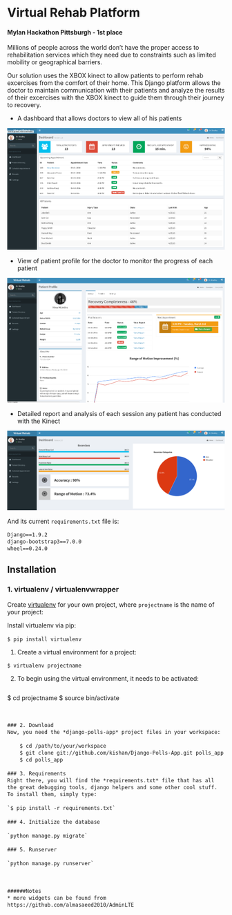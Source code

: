 # Virtual Rehab Platform
#### Mylan Hackathon Pittsburgh - 1st place

Millions of people across the world don’t have the proper access to rehabilitation services which they need due 
to constraints such as limited mobility or geographical barriers.

Our solution uses the XBOX kinect to allow patients to perform rehab excercises from the comfort of their home. 
This Django platform allows the doctor to maintain communication with their patients and analyze the results of their
excercises with the XBOX kinect to guide them through their journey to recovery. 

* A dashboard that allows doctors to view all of his patients

![alt text](screenshots/dashboard.png "Description goes here")


* View of patient profile for the doctor to monitor the progress of each patient

![alt text](screenshots/patient.png "Description goes here")

* Detailed report and analysis of each session any patient has conducted with the Kinect

![alt text](screenshots/session.png "Description goes here")


And its current `requirements.txt` file is:

```
Django==1.9.2
django-bootstrap3==7.0.0
wheel==0.24.0
```

## Installation

### 1. virtualenv / virtualenvwrapper
Create [virtualenv](http://www.virtualenv.org/) for your own project, where `projectname` is the name of your project:

Install virtualenv via pip:

`$ pip install virtualenv`

1. Create a virtual environment for a project:
  ```
 $ virtualenv projectname
```
 
2. To begin using the virtual environment, it needs to be activated:
   ```
  $ cd projectname
  $ source bin/activate
```


### 2. Download
Now, you need the *django-polls-app* project files in your workspace:

    $ cd /path/to/your/workspace
    $ git clone git://github.com/kishan/Django-Polls-App.git polls_app
    $ cd polls_app

### 3. Requirements
Right there, you will find the *requirements.txt* file that has all the great debugging tools, django helpers and some other cool stuff. To install them, simply type:

`$ pip install -r requirements.txt`

### 4. Initialize the database

`python manage.py migrate`

### 5. Runserver

`python manage.py runserver`



######Notes
* more widgets can be found from https://github.com/almasaeed2010/AdminLTE

